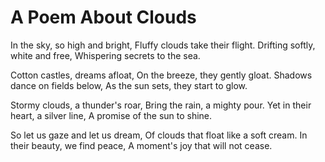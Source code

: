 # A Poem About Clouds

In the sky, so high and bright,
Fluffy clouds take their flight.
Drifting softly, white and free,
Whispering secrets to the sea.

Cotton castles, dreams afloat,
On the breeze, they gently gloat.
Shadows dance on fields below,
As the sun sets, they start to glow.

Stormy clouds, a thunder's roar,
Bring the rain, a mighty pour.
Yet in their heart, a silver line,
A promise of the sun to shine.

So let us gaze and let us dream,
Of clouds that float like a soft cream.
In their beauty, we find peace,
A moment's joy that will not cease.